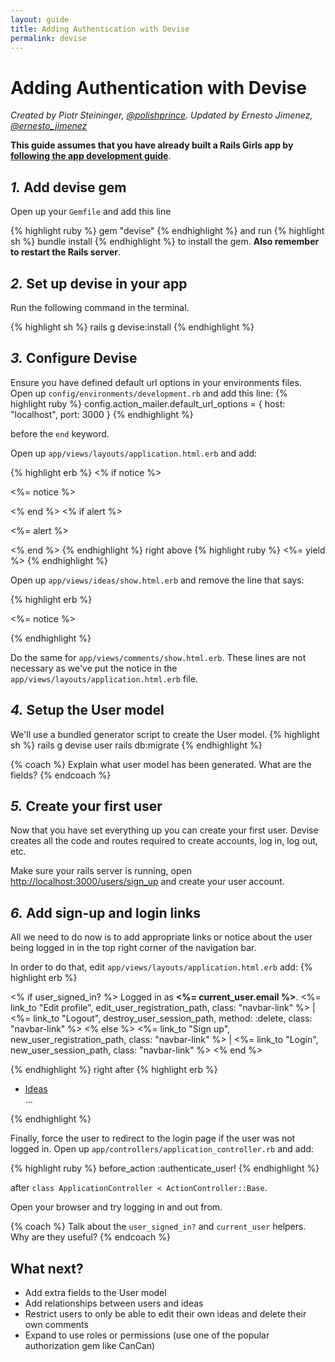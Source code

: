 ```yaml
---
layout: guide
title: Adding Authentication with Devise
permalink: devise
---
```


# Adding Authentication with Devise

*Created by Piotr Steininger, [@polishprince](https://twitter.com/polishprince). Updated by Ernesto Jimenez, [@ernesto_jimenez](https://twitter.com/ernesto_jimenez)*

**This guide assumes that you have already built a Rails Girls app by** [**following the app development guide**](/app).

## *1.* Add devise gem

Open up your `Gemfile` and add this line

{% highlight ruby %}
gem "devise"
{% endhighlight %}
and run
{% highlight sh %}
bundle install
{% endhighlight %}
to install the gem. **Also remember to restart the Rails server**.

## *2.* Set up devise in your app

Run the following command in the terminal.

{% highlight sh %}
rails g devise:install
{% endhighlight %}

## *3.* Configure Devise

Ensure you have defined default url options in your environments files. Open up `config/environments/development.rb` and add this line:
{% highlight ruby %}
config.action_mailer.default_url_options = { host: "localhost", port: 3000 }
{% endhighlight %}

before the `end` keyword.

Open up `app/views/layouts/application.html.erb` and add:

{% highlight erb %}
<% if notice %>
  <p class="alert alert-success"><%= notice %></p>
<% end %>
<% if alert %>
  <p class="alert alert-danger"><%= alert %></p>
<% end %>
{% endhighlight %}
right above
{% highlight ruby %}
  <%= yield %>
{% endhighlight %}

Open up `app/views/ideas/show.html.erb` and remove the line that says:

{% highlight erb %}
<p id="notice"><%= notice %></p>
{% endhighlight %}

Do the same for `app/views/comments/show.html.erb`. These lines are not necessary as we've put the notice in the `app/views/layouts/application.html.erb` file.

## *4.* Setup the User model

We'll use a bundled generator script to create the User model.
{% highlight sh %}
rails g devise user
rails db:migrate
{% endhighlight %}

{% coach %}
Explain what user model has been generated. What are the fields?
{% endcoach %}

## *5.* Create your first user

Now that you have set everything up you can create your first user. Devise creates all the code and routes required to create accounts, log in, log out, etc.

Make sure your rails server is running, open <http://localhost:3000/users/sign_up> and create your user account.

## *6.* Add sign-up and login links

All we need to do now is to add appropriate links or notice about the user being logged in in the top right corner of the navigation bar.

In order to do that, edit `app/views/layouts/application.html.erb` add:
{% highlight erb %}
<p class="navbar-text float-right">
<% if user_signed_in? %>
  Logged in as <strong><%= current_user.email %></strong>.
  <%= link_to "Edit profile", edit_user_registration_path, class: "navbar-link" %> |
  <%= link_to "Logout", destroy_user_session_path, method: :delete, class: "navbar-link"  %>
<% else %>
  <%= link_to "Sign up", new_user_registration_path, class: "navbar-link"  %> |
  <%= link_to "Login", new_user_session_path, class: "navbar-link"  %>
<% end %>
</p>
{% endhighlight %}
right after
{% highlight erb %}
  <ul class="navbar-nav mr-auto">
    <li class="nav-item active">
      <a class="nav-link" href="/ideas">Ideas</a>
    </li>
    ...
  </ul>
{% endhighlight %}

Finally, force the user to redirect to the login page if the user was not logged in. Open up `app/controllers/application_controller.rb` and add:

{% highlight ruby %}
before_action :authenticate_user!
{% endhighlight %}

after `class ApplicationController < ActionController::Base`.

Open your browser and try logging in and out from.

{% coach %}
Talk about the `user_signed_in?` and `current_user` helpers. Why are they useful?
{% endcoach %}

## What next?

* Add extra fields to the User model
* Add relationships between users and ideas
* Restrict users to only be able to edit their own ideas and delete their own comments
* Expand to use roles or permissions (use one of the popular authorization gem like CanCan)
